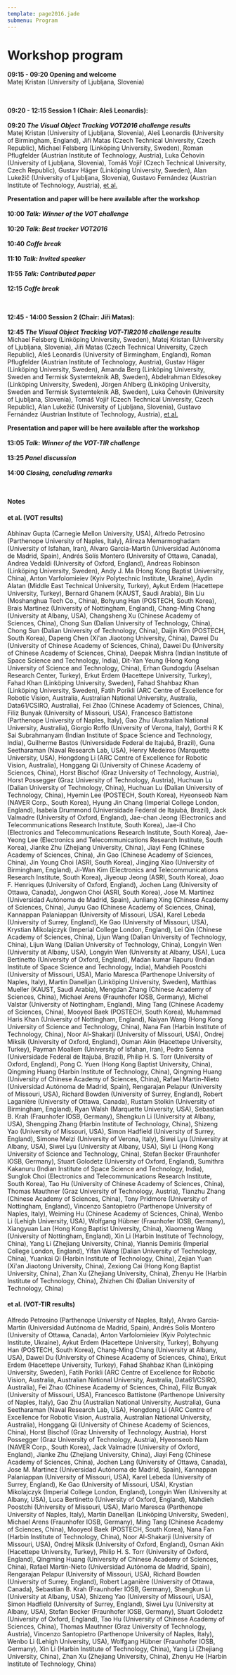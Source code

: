 ```yaml
---
template: page2016.jade
submenu: Program
---
```


# Workshop program


**09:15 - 09:20 Opening and welcome**<br>
Matej Kristan (University of Ljubljana, Slovenia)
<br><br><br>

**09:20 - 12:15 Session 1 (Chair: Ale&#353; Leonardis):**<br>
<br>
**09:20 <i>The Visual Object Tracking VOT2016 challenge results</i>**
<br>
Matej Kristan (University of Ljubljana, Slovenia),
Ale&#353; Leonardis (University of Birmingham, England),
Ji&#345;i Matas (Czech Technical University, Czech Republic),
Michael Felsberg (Link&#246;ping University, Sweden),
Roman Pflugfelder (Austrian Institute of Technology, Austria),
Luka &#268;ehovin (University of Ljubljana, Slovenia),
Tom&#225;&#353; Voji&#345; (Czech Technical University, Czech Republic),
Gustav H&auml;ger (Link&#246;ping University, Sweden),
Alan Luke&#382;i&#269; (University of Ljubljana, Slovenia),
Gustavo Fern&#225;ndez (Austrian Institute of Technology, Austria),
<a href="#reference_00">et al.</a>
<br>

<b>Presentation and paper will be here available after the workshop</b><br>
<br>
**10:00 <i>Talk: Winner of the VOT challenge</i>**
<br><br>
**10:20 <i>Talk: Best tracker VOT2016</i>**
<br><br>
**10:40 <i>Coffe break</i>**
<br><br>
**11:10 <i>Talk: Invited speaker</i>**
<br><br>
**11:55 <i>Talk: Contributed paper</i>**
<br><br>
**12:15 <i>Coffe break</i>**
<br><br><br>

**12:45 - 14:00 Session 2 (Chair: Ji&#345;i Matas):**<br>
<br>
**12:45 <i>The Visual Object Tracking VOT-TIR2016 challenge results</i>**
<br>
Michael Felsberg (Link&#246;ping University, Sweden),
Matej Kristan (University of Ljubljana, Slovenia),
Ji&#345;i Matas (Czech Technical University, Czech Republic),
Ale&#353; Leonardis (University of Birmingham, England),
Roman Pflugfelder (Austrian Institute of Technology, Austria),
Gustav H&auml;ger (Link&#246;ping University, Sweden),
Amanda Berg (Link&#246;ping University, Sweden and Termisk Systemteknik AB, Sweden),
Abdelrahman Eldesokey (Link&#246;ping University, Sweden),
J&#246;rgen Ahlberg (Link&#246;ping University, Sweden and Termisk Systemteknik AB, Sweden),
Luka &#268;ehovin (University of Ljubljana, Slovenia),
Tom&#225;&#353; Voji&#345; (Czech Technical University, Czech Republic),
Alan Luke&#382;i&#269; (University of Ljubljana, Slovenia),
Gustavo Fern&#225;ndez (Austrian Institute of Technology, Austria),
<a href="#reference_01">et al.</a>
<br>

<b>Presentation and paper will be here available after the workshop</b><br>
<br>
**13:05 <i>Talk: Winner of the VOT-TIR challenge</i>**
<br><br>
**13:25 <i>Panel discussion</i>**
<br><br>
**14:00 <i>Closing, concluding remarks</i>**
<br><br><br>

**Notes**

<h4><a name="reference_00">et al.</a> (VOT results)</h4>

Abhinav Gupta (Carnegie Mellon University, USA),
Alfredo Petrosino (Parthenope University of Naples, Italy),
Alireza Memarmoghadam (University of Isfahan, Iran),
Alvaro Garcia-Martin (Universidad Aut&#243;noma de Madrid, Spain),
Andr&#233;s Sol&#237;s Montero (University of Ottawa, Canada),
Andrea Vedaldi (University of Oxford, England),
Andreas Robinson (Link&#246;ping University, Sweden),
Andy J. Ma (Hong Kong Baptist University, China),
Anton Varfolomieiev (Kyiv Polytechnic Institute, Ukraine),
Aydin Alatan (Middle East Technical University, Turkey),
Aykut Erdem (Hacettepe University, Turkey),
Bernard Ghanem (KAUST, Saudi Arabia),
Bin Liu (Moshanghua Tech Co., China),
Bohyung Han (POSTECH, South Korea),
Brais Martinez (University of Nottingham, England),
Chang-Ming Chang (University at Albany, USA),
Changsheng Xu (Chinese Academy of Sciences, China),
Chong Sun (Dalian University of Technology, China),
Chong Sun (Dalian University of Technology, China),
Daijin Kim (POSTECH, South Korea),
Dapeng Chen (Xi&#39;an Jiaotong University, China),
Dawei Du (University of Chinese Academy of Sciences, China),
Dawei Du (University of Chinese Academy of Sciences, China),
Deepak Mishra (Indian Institute of Space Science and Technology, India),
Dit-Yan Yeung (Hong Kong University of Science and Technology, China),
Erhan Gundogdu (Aselsan Research Center, Turkey),
Erkut Erdem (Hacettepe University, Turkey),
Fahad Khan (Link&#246;ping University, Sweden),
Fahad Shahbaz Khan (Link&#246;ping University, Sweden),
Fatih Porikli (ARC Centre of Excellence for Robotic Vision, Australia, Australian National University, Australia, Data61/CSIRO, Australia),
Fei Zhao (Chinese Academy of Sciences, China),
Filiz Bunyak (University of Missouri, USA),
Francesco Battistone (Parthenope University of Naples, Italy),
Gao Zhu (Australian National University, Australia),
Giorgio Roffo (University of Verona, Italy),
Gorthi R K Sai Subrahmanyam (Indian Institute of Space Science and Technology, India),
Guilherme Bastos (Universidade Federal de Itajub&#225;, Brazil),
Guna Seetharaman (Naval Research Lab, USA),
Henry Medeiros (Marquette University, USA),
Hongdong Li (ARC Centre of Excellence for Robotic Vision, Australia),
Honggang Qi (University of Chinese Academy of Sciences, China),
Horst Bischof (Graz University of Technology, Austria),
Horst Possegger (Graz University of Technology, Austria),
Huchuan Lu (Dalian University of Technology, China),
Huchuan Lu (Dalian University of Technology, China),
Hyemin Lee (POSTECH, South Korea),
Hyeonseob Nam (NAVER Corp., South Korea),
Hyung Jin Chang (Imperial College London, England),
Isabela Drummond (Universidade Federal de Itajub&#225;, Brazil),
Jack Valmadre (University of Oxford, England),
Jae-chan Jeong (Electronics and Telecommunications Research Institute, South Korea),
Jae-il Cho (Electronics and Telecommunications Research Institute, South Korea),
Jae-Yeong Lee (Electronics and Telecommunications Research Institute, South Korea),
Jianke Zhu (Zhejiang University, China),
Jiayi Feng (Chinese Academy of Sciences, China),
Jin Gao (Chinese Academy of Sciences, China),
Jin Young Choi (ASRI, South Korea),
Jingjing Xiao (University of Birmingham, England),
Ji-Wan Kim (Electronics and Telecommunications Research Institute, South Korea),
Jiyeoup Jeong (ASRI, South Korea),
Joao F. Henriques (University of Oxford, England),
Jochen Lang (University of Ottawa, Canada),
Jongwon Choi (ASRI, South Korea),
Jose M. Martinez (Universidad Aut&#243;noma de Madrid, Spain),
Junliang Xing (Chinese Academy of Sciences, China),
Junyu Gao (Chinese Academy of Sciences, China),
Kannappan Palaniappan (University of Missouri, USA),
Karel Lebeda (University of Surrey, England),
Ke Gao (University of Missouri, USA),
Krystian Mikolajczyk (Imperial College London, England),
Lei Qin (Chinese Academy of Sciences, China),
Lijun Wang (Dalian University of Technology, China),
Lijun Wang (Dalian University of Technology, China),
Longyin Wen (University at Albany, USA),
Longyin Wen (University at Albany, USA),
Luca Bertinetto (University of Oxford, England),
Madan kumar Rapuru (Indian Institute of Space Science and Technology, India),
Mahdieh Poostchi (University of Missouri, USA),
Mario Maresca (Parthenope University of Naples, Italy),
Martin Danelljan (Link&#246;ping University, Sweden),
Matthias Mueller (KAUST, Saudi Arabia),
Mengdan Zhang (Chinese Academy of Sciences, China),
Michael Arens (Fraunhofer IOSB, Germany),
Michel Valstar (University of Nottingham, England),
Ming Tang (Chinese Academy of Sciences, China),
Mooyeol Baek (POSTECH, South Korea),
Muhammad Haris Khan (University of Nottingham, England),
Naiyan Wang (Hong Kong University of Science and Technology, China),
Nana Fan (Harbin Institute of Technology, China),
Noor Al-Shakarji (University of Missouri, USA),
Ondrej Miksik (University of Oxford, England),
Osman Akin (Hacettepe University, Turkey),
Payman Moallem (University of Isfahan, Iran),
Pedro Senna (Universidade Federal de Itajub&#225;, Brazil),
Philip H. S. Torr (University of Oxford, England),
Pong C. Yuen (Hong Kong Baptist University, China),
Qingming Huang (Harbin Institute of Technology, China),
Qingming Huang (University of Chinese Academy of Sciences, China),
Rafael Martin-Nieto (Universidad Aut&#243;noma de Madrid, Spain),
Rengarajan Pelapur (University of Missouri, USA),
Richard Bowden (University of Surrey, England),
Robert Lagani&#232;re (University of Ottawa, Canada),
Rustam Stolkin (University of Birmingham, England),
Ryan Walsh (Marquette University, USA),
Sebastian B. Krah (Fraunhofer IOSB, Germany),
Shengkun Li (University at Albany, USA),
Shengping Zhang (Harbin Institute of Technology, China),
Shizeng Yao (University of Missouri, USA),
Simon Hadfield (University of Surrey, England),
Simone Melzi (University of Verona, Italy),
Siwei Lyu (University at Albany, USA),
Siwei Lyu (University at Albany, USA),
Siyi Li (Hong Kong University of Science and Technology, China),
Stefan Becker (Fraunhofer IOSB, Germany),
Stuart Golodetz (University of Oxford, England),
Sumithra Kakanuru (Indian Institute of Space Science and Technology, India),
Sunglok Choi (Electronics and Telecommunications Research Institute, South Korea),
Tao Hu (University of Chinese Academy of Sciences, China),
Thomas Mauthner (Graz University of Technology, Austria),
Tianzhu Zhang (Chinese Academy of Sciences, China),
Tony Pridmore (University of Nottingham, England),
Vincenzo Santopietro (Parthenope University of Naples, Italy),
Weiming Hu (Chinese Academy of Sciences, China),
Wenbo Li (Lehigh University, USA),
Wolfgang H&#252;bner (Fraunhofer IOSB, Germany),
Xiangyuan Lan (Hong Kong Baptist University, China),
Xiaomeng Wang (University of Nottingham, England),
Xin Li (Harbin Institute of Technology, China),
Yang Li (Zhejiang University, China),
Yiannis Demiris (Imperial College London, England),
Yifan Wang (Dalian University of Technology, China),
Yuankai Qi (Harbin Institute of Technology, China),
Zejian Yuan (Xi&#39;an Jiaotong University, China),
Zexiong Cai (Hong Kong Baptist University, China),
Zhan Xu (Zhejiang University, China),
Zhenyu He (Harbin Institute of Technology, China),
Zhizhen Chi (Dalian University of Technology, China)


<h4><a name="reference_01">et al.</a> (VOT-TIR results)</h4>

Alfredo Petrosino (Parthenope University of Naples, Italy),
Alvaro Garcia-Martin  (Universidad Aut&#243;noma de Madrid, Spain),
Andr&#233;s Sol&#237;s Montero (University of Ottawa, Canada),
Anton Varfolomieiev (Kyiv Polytechnic Institute, Ukraine),
Aykut Erdem (Hacettepe University, Turkey),
Bohyung Han (POSTECH, South Korea),
Chang-Ming Chang (University at Albany, USA),
Dawei Du (University of Chinese Academy of Sciences, China),
Erkut Erdem (Hacettepe University, Turkey),
Fahad Shahbaz Khan (Link&#246;ping University, Sweden),
Fatih Porikli (ARC Centre of Excellence for Robotic Vision, Australia, Australian National University, Australia, Data61/CSIRO, Australia),
Fei Zhao (Chinese Academy of Sciences, China),
Filiz Bunyak (University of Missouri, USA),
Francesco Battistone (Parthenope University of Naples, Italy),
Gao Zhu (Australian National University, Australia),
Guna Seetharaman (Naval Research Lab, USA),
Hongdong Li (ARC Centre of Excellence for Robotic Vision, Australia, Australian National University, Australia),
Honggang Qi (University of Chinese Academy of Sciences, China),
Horst Bischof (Graz University of Technology, Austria),
Horst Possegger (Graz University of Technology, Austria),
Hyeonseob Nam (NAVER Corp., South Korea),
Jack Valmadre (University of Oxford, England),
Jianke Zhu (Zhejiang University, China),
Jiayi Feng (Chinese Academy of Sciences, China),
Jochen Lang (University of Ottawa, Canada),
Jose M. Martinez (Universidad Aut&#243;noma de Madrid, Spain),
Kannappan Palaniappan (University of Missouri, USA),
Karel Lebeda (University of Surrey, England),
Ke Gao (University of Missouri, USA),
Krystian Mikolajczyk (Imperial College London, England),
Longyin Wen (University at Albany, USA),
Luca Bertinetto (University of Oxford, England),
Mahdieh Poostchi (University of Missouri, USA),
Mario Maresca (Parthenope University of Naples, Italy),
Martin Danelljan (Link&#246;ping University, Sweden),
Michael Arens (Fraunhofer IOSB, Germany),
Ming Tang (Chinese Academy of Sciences, China),
Mooyeol Baek (POSTECH, South Korea),
Nana Fan (Harbin Institute of Technology, China),
Noor Al-Shakarji (University of Missouri, USA),
Ondrej Miksik (University of Oxford, England),
Osman Akin (Hacettepe University, Turkey),
Philip H. S. Torr (University of Oxford, England),
Qingming Huang (University of Chinese Academy of Sciences, China),
Rafael Martin-Nieto (Universidad Aut&#243;noma de Madrid, Spain),
Rengarajan Pelapur (University of Missouri, USA),
Richard Bowden (University of Surrey, England),
Robert Lagani&#232;re (University of Ottawa, Canada),
Sebastian B. Krah (Fraunhofer IOSB, Germany),
Shengkun Li (University at Albany, USA),
Shizeng Yao (University of Missouri, USA),
Simon Hadfield (University of Surrey, England),
Siwei Lyu (University at Albany, USA),
Stefan Becker (Fraunhofer IOSB, Germany),
Stuart Golodetz (University of Oxford, England),
Tao Hu (University of Chinese Academy of Sciences, China),
Thomas Mauthner (Graz University of Technology, Austria),
Vincenzo Santopietro (Parthenope University of Naples, Italy),
Wenbo Li (Lehigh University, USA),
Wolfgang H&#252;bner (Fraunhofer IOSB, Germany),
Xin Li (Harbin Institute of Technology, China),
Yang Li (Zhejiang University, China),
Zhan Xu (Zhejiang University, China),
Zhenyu He (Harbin Institute of Technology, China)

